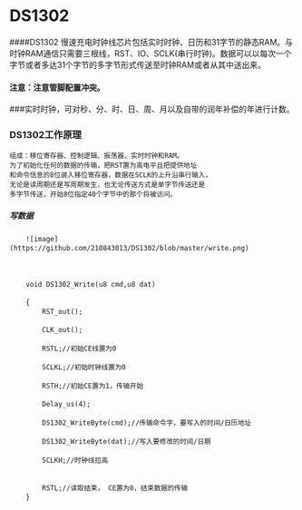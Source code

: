 # DS1302 
 
####DS1302 慢速充电时钟线芯片包括实时时钟、日历和31字节的静态RAM。与时钟RAM通信只需要三根线，RST、IO、SCLK(串行时钟)。数据可以以每次一个字节或者多达31个字节的多字节形式传送至时钟RAM或者从其中送出来。
   
#### 注意：注意管脚配置冲突。

###实时时钟，可对秒、分、时、日、周、月以及自带的润年补偿的年进行计数。

### DS1302工作原理
	
	组成：移位寄存器、控制逻辑、振荡器、实时时钟和RAM。	
	为了初始化任何的数据的传输，把RST置为高电平且把提供地址
	和命令信息的8位装入移位寄存器，数据在SCLK的上升沿串行输入，
	无论是读周期还是写周期发生，也无论传送方式是单字节传送还是
	多字节传送，开始8位指定40个字节中的那个将被访问。

 

##### 写数据

			
	    ![image](https://github.com/210843013/DS1302/blob/master/write.png)
		
		
	    
		void DS1302_Write(u8 cmd,u8 dat)
		
		{
			RST_out();
			
			CLK_out();
			
			RSTL;//初始CE线置为0
			
			SCLKL;//初始时钟线置为0
			
			RSTH;//初始CE置为1，传输开始
			
			Delay_us(4);
			
			DS1302_WriteByte(cmd);//传输命令字，要写入的时间/日历地址
			
			DS1302_WriteByte(dat);//写入要修改的时间/日期
			
			SCLKH;//时钟线拉高
			
			
			RSTL;//读取结束， CE置为0，结束数据的传输
		}
			  
   